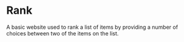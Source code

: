 # Rank

A basic website used to rank a list of items by providing a number of choices between two of the items on the list.
